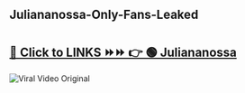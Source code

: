 
 ## Juliananossa-Only-Fans-Leaked

# <h2><a href="https://clipsfans.com/Juliananossa&ref=git">🔗 Click to LINKS ⏩⏩ 👉 🟢 Juliananossa </a></h2>

<a href="https://clipsfans.com/Juliananossa&ref=git" rel="nofollow" data-target="animated-image.originalLink"><img src="https://i.ibb.co.com/xMMVF88/686577567.gif" alt="Viral Video Original" style="max-width: 100%; display: inline-block;" data-target="animated-image.originalImage"></a>
